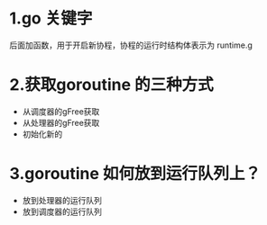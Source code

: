 # 1.go 关键字
后面加函数，用于开启新协程，协程的运行时结构体表示为
runtime.g

# 2.获取goroutine 的三种方式
- 从调度器的gFree获取
- 从处理器的gFree获取
- 初始化新的

# 3.goroutine 如何放到运行队列上？
- 放到处理器的运行队列
- 放到调度器的运行队列

